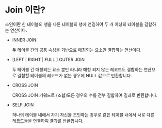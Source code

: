 # Join 이란?
 

조인이란 한 테이블의 행을 다른 테이블의 행에 연결하여 두 개 이상의 테이블을 결합하는 연산이다.

- INNER JOIN
    
    두 테이블 간의 공통 속성을 기반으로 매칭되는 요소만 결합하는 연산이다.
    
- [LEFT | RIGHT | FULL ] OUTER JOIN
    
    두 테이블 간 매칭되는 요소 뿐만 라니라 매칭 되지 않는 레코드도 결합하는 연산으로 결합할 테이블의 레코드가 없는 경우에 NULL 값으로 반환합니다. 
    
- CROSS JOIN
    
    CROSS JOIN 키워드로  (조합)모든 경우의 수를 전부 결합하여 결과로 반환합니다.
    
- SELF JOIN
    
    하나의 테이블 내에서 자기 자신을 조인하는 경우로 같은 테이블 내에서 서로 다른 레코드들을 연결하여 결과를 반환합니다.

